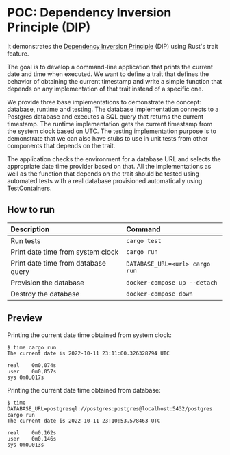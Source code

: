 # POC: Dependency Inversion Principle (DIP)

It demonstrates the [Dependency Inversion Principle](https://en.wikipedia.org/wiki/Dependency_inversion_principle) (DIP)
using Rust's trait feature.

The goal is to develop a command-line application that prints the current date and time when executed. We want to define
a trait that defines the behavior of obtaining the current timestamp and write a simple function that depends on any
implementation of that trait instead of a specific one.

We provide three base implementations to demonstrate the concept: database, runtime and testing. The database
implementation connects to a Postgres database and executes a SQL query that returns the current timestamp. The runtime
implementation gets the current timestamp from the system clock based on UTC. The testing implementation purpose is to
demonstrate that we can also have stubs to use in unit tests from other components that depends on the trait.

The application checks the environment for a database URL and selects the appropriate date time provider based on that.
All the implementations as well as the function that depends on the trait should be tested using automated tests with a
real database provisioned automatically using TestContainers.

## How to run

| Description                         | Command                        |
|:------------------------------------|:-------------------------------|
| Run tests                           | `cargo test`                   |
| Print date time from system clock   | `cargo run`                    |
| Print date time from database query | `DATABASE_URL=<url> cargo run` |
| Provision the database              | `docker-compose up --detach`   |
| Destroy the database                | `docker-compose down`          |

## Preview

Printing the current date time obtained from system clock:

```
$ time cargo run
The current date is 2022-10-11 23:11:00.326328794 UTC

real	0m0,074s
user	0m0,057s
sys	0m0,017s
```

Printing the current date time obtained from database:

```
$ time DATABASE_URL=postgresql://postgres:postgres@localhost:5432/postgres cargo run
The current date is 2022-10-11 23:10:53.578463 UTC

real	0m0,162s
user	0m0,146s
sys	0m0,013s
```

